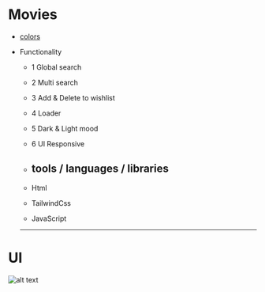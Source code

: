 # Movies

- [colors](https://colorhunt.co/palette/900c3fc70039f94c10f8de22)
- Functionality

   - 1 Global search
   - 2 Multi search
   - 3 Add & Delete to wishlist
   - 4 Loader
   - 5 Dark & Light mood
   - 6 UI Responsive
   
   - ## tools / languages / libraries
    - Html
    - TailwindCss
    - JavaScript

    <hr> 

 # UI 
 ![alt text](<Screenshot 2024-10-26 at 03.48.42.png>)